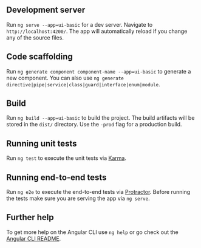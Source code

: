 ## Development server

Run `ng serve --app=ui-basic` for a dev server. Navigate to `http://localhost:4200/`. The app will automatically reload if you change any of the source files.

## Code scaffolding

Run `ng generate component component-name --app=ui-basic` to generate a new component. You can also use `ng generate directive|pipe|service|class|guard|interface|enum|module`.

## Build

Run `ng build --app=ui-basic` to build the project. The build artifacts will be stored in the `dist/` directory. Use the `-prod` flag for a production build.

## Running unit tests

Run `ng test` to execute the unit tests via [Karma](https://karma-runner.github.io).

## Running end-to-end tests

Run `ng e2e` to execute the end-to-end tests via [Protractor](http://www.protractortest.org/).
Before running the tests make sure you are serving the app via `ng serve`.

## Further help

To get more help on the Angular CLI use `ng help` or go check out the [Angular CLI README](https://github.com/angular/angular-cli/blob/master/README.md).
